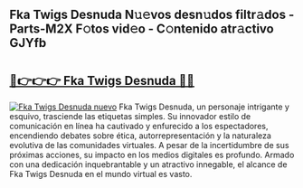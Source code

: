 ## Fka Twigs Desnuda N𝚞𝚎vos desn𝚞dos filtr𝚊dos - Parts-M2X F𝚘tos vid𝚎o - C𝚘ntenido atr𝚊ctivo GJYfb

# <h2><a href="http://mb93xf.tromn.icu/?c=Fka+Twigs+Desnuda">🔗👉👉👉 Fka Twigs Desnuda 🔗🔗</a></h2>

[![Fka Twigs Desnuda nuevo](https://i.imgur.com/pEAQMta.gif)](http://mb93xf.tromn.icu/?c=Fka+Twigs+Desnuda)
Fka Twigs Desnuda, un personaje intrigante y esquivo, trasciende las etiquetas simples. Su innovador estilo de comunicación en línea ha cautivado y enfurecido a los espectadores, encendiendo debates sobre ética, autorrepresentación y la naturaleza evolutiva de las comunidades virtuales. A pesar de la incertidumbre de sus próximas acciones, su impacto en los medios digitales es profundo. Armado con una dedicación inquebrantable y un atractivo innegable, el alcance de Fka Twigs Desnuda en el mundo virtual es vasto.
